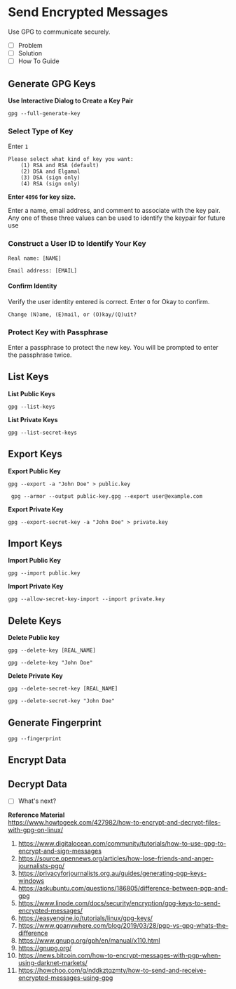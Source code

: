 # Send Encrypted Messages
Use GPG to communicate securely.

- [ ] Problem
- [ ] Solution
- [ ] How To Guide

## Generate GPG Keys

**Use Interactive Dialog to Create a Key Pair**
```shell
gpg --full-generate-key
```
### Select Type of Key
Enter `1`
```shell
Please select what kind of key you want:
    (1) RSA and RSA (default)
    (2) DSA and Elgamal
    (3) DSA (sign only)
    (4) RSA (sign only)
```

**Enter `4096` for key size.**

Enter a name, email address, and comment to associate with the key pair. Any one of these three values can be used to identify the keypair for future use

### Construct a User ID to Identify Your Key
```shell
Real name: [NAME]
```

```shell
Email address: [EMAIL]
```

#### Confirm Identity
Verify the user identity entered is correct. Enter `O` for Okay to confirm.
```shell
Change (N)ame, (E)mail, or (O)kay/(Q)uit?
```

### Protect Key with Passphrase
Enter a passphrase to protect the new key. You will be prompted to enter the passphrase twice.

## List Keys

**List Public Keys**
```shell
gpg --list-keys
```

**List Private Keys**
```shell
gpg --list-secret-keys
```

## Export Keys

**Export Public Key**
```shell
gpg --export -a "John Doe" > public.key
```

```shell
 gpg --armor --output public-key.gpg --export user@example.com
 ```

**Export Private Key**
```shell
gpg --export-secret-key -a "John Doe" > private.key
```

## Import Keys

**Import Public Key**
```shell
gpg --import public.key
```

**Import Private Key**
```shell
gpg --allow-secret-key-import --import private.key
```

## Delete Keys

**Delete Public key**
```shell
gpg --delete-key [REAL_NAME]
```

```shell
gpg --delete-key "John Doe"
```

**Delete Private Key**
```shell
gpg --delete-secret-key [REAL_NAME]
```

```shell
gpg --delete-secret-key "John Doe"
```

## Generate Fingerprint
```shell
gpg --fingerprint
```

## Encrypt Data

## Decrypt Data

- [ ] What's next?

**Reference Material**  
https://www.howtogeek.com/427982/how-to-encrypt-and-decrypt-files-with-gpg-on-linux/
1. https://www.digitalocean.com/community/tutorials/how-to-use-gpg-to-encrypt-and-sign-messages
2. https://source.opennews.org/articles/how-lose-friends-and-anger-journalists-pgp/
3. https://privacyforjournalists.org.au/guides/generating-pgp-keys-windows
4. https://askubuntu.com/questions/186805/difference-between-pgp-and-gpg
5. https://www.linode.com/docs/security/encryption/gpg-keys-to-send-encrypted-messages/
6. https://easyengine.io/tutorials/linux/gpg-keys/
7. https://www.goanywhere.com/blog/2019/03/28/pgp-vs-gpg-whats-the-difference
8. https://www.gnupg.org/gph/en/manual/x110.html
9. https://gnupg.org/
10. https://news.bitcoin.com/how-to-encrypt-messages-with-pgp-when-using-darknet-markets/
11. https://howchoo.com/g/nddkztqzmty/how-to-send-and-receive-encrypted-messages-using-gpg
